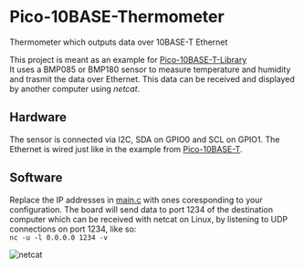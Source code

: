 # Pico-10BASE-Thermometer
Thermometer which outputs data over 10BASE-T Ethernet 

This project is meant as an example for [Pico-10BASE-T-Library](https://github.com/tvlad1234/Pico-10BASE-T-Library)\
It uses a BMP085 or BMP180 sensor to measure temperature and humidity and trasmit the data over Ethernet. This data can be received and displayed by another computer using _netcat_.

## Hardware
The sensor is connected via I2C, SDA on GPIO0 and SCL on GPIO1. The Ethernet is wired just like in the example from [Pico-10BASE-T](https://github.com/kingyoPiyo/Pico-10BASE-T).

## Software
Replace the IP addresses in [main.c](main.c) with ones coresponding to your configuration. The board will send data to port 1234 of the destination computer which can be received with netcat on Linux, by listening to UDP connections on port 1234, like so: \
`nc -u -l 0.0.0.0 1234 -v`

![netcat](https://user-images.githubusercontent.com/60291077/186031307-86242f87-2997-4f30-bdbb-a81be758e10a.PNG)
